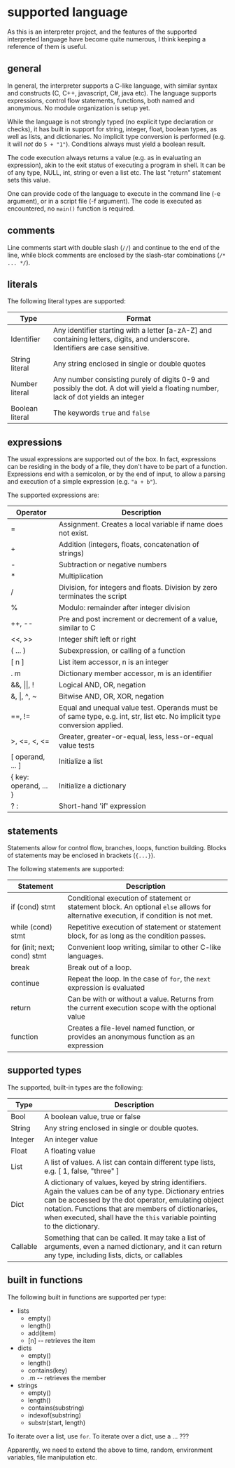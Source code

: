 # supported language

As this is an interpreter project, 
and the features of the supported interpreted language have become quite numerous,
I think keeping a reference of them is useful.

## general

In general, the interpreter supports a C-like language,
with similar syntax and constructs (C, C++, javascript, C#, java etc).
The language supports expressions, control flow statements,
functions, both named and anonymous. No module organization is setup yet.

While the language is not strongly typed (no explicit type declaration or checks), it has built in support for string, integer, float, boolean types, as well as lists, and dictionaries. No implicit type conversion is performed (e.g. it will _not_ do `5 + "1"`). Conditions always must yield a boolean result.

The code execution always returns a value (e.g. as in evaluating an expression),
akin to the exit status of executing a program in shell. It can be of any type,
NULL, int, string or even a list etc. The last "return" statement sets this value.

One can provide code of the language to execute in the command line (-e argument),
or in a script file (-f argument). The code is executed as encountered, no `main()` 
function is required.

## comments

Line comments start with double slash (`//`) and continue to the end of the line,
while block comments are enclosed by the slash-star combinations (`/* ... */`).

## literals

The following literal types are supported:

| Type | Format |
|----|----|
| Identifier | Any identifier starting with a letter [a-zA-Z] and containing letters, digits, and underscore. Identifiers are case sensitive. |
| String literal | Any string enclosed in single or double quotes |
| Number literal | Any number consisting purely of digits 0-9 and possibly the dot. A dot will yield a floating number, lack of dot yields an integer |
| Boolean literal | The keywords `true` and `false` |


## expressions

The usual expressions are supported out of the box. In fact, expressions 
can be residing in the body of a file, they don't have to be part 
of a function. Expressions end with a semicolon, or by the end of input, to allow
a parsing and execution of a simple expression (e.g. `"a + b"`).

The supported expressions are:

| Operator | Description |
|------|------|
| = | Assignment. Creates a local variable if name does not exist. |
| + | Addition (integers, floats, concatenation of strings) |
| - | Subtraction or negative numbers |
| * | Multiplication |
| / | Division, for integers and floats. Division by zero terminates the script |
| % | Modulo: remainder after integer division |
| ++, -- | Pre and post increment or decrement of a value, similar to C |
| <<, >> | Integer shift left or right |
| ( ... ) | Subexpression, or calling of a function |
| [ n ] | List item accessor, n is an integer |
| . m | Dictionary member accessor, m is an identifier |
| &&, \|\|, ! | Logical AND, OR, negation |
| &, \|, ^, ~ | Bitwise AND, OR, XOR, negation |
| ==, != | Equal and unequal value test. Operands must be of same type, e.g. int, str, list etc. No implicit type conversion applied. |
| >, <=, <, <= | Greater, greater-or-equal, less, less-or-equal value tests |
| [ operand, ... ] | Initialize a list |
| { key: operand, ... } | Initialize a dictionary |
| ? : | Short-hand 'if' expression |

## statements

Statements allow for control flow, branches, loops, function building.
Blocks of statements may be enclosed in brackets (`{...}`).

The following statements are supported:

| Statement | Description |
|------|------|
| if (cond) stmt | Conditional execution of statement or statement block. An optional `else` allows for alternative execution, if condition is not met. |
| while (cond) stmt | Repetitive execution of statement or statement block, for as long as the condition passes. |
| for (init; next; cond) stmt | Convenient loop writing, similar to other C-like languages.
| break | Break out of a loop. |
| continue | Repeat the loop. In the case of `for`, the `next` expression is evaluated |
| return | Can be with or without a value. Returns from the current execution scope with the optional value |
| function | Creates a file-level named function, or provides an anonymous function as an expression | 

## supported types

The supported, built-in types are the following:

| Type | Description |
|----|----|
| Bool | A boolean value, true or false |
| String | Any string enclosed in single or double quotes. |
| Integer | An integer value |
| Float | A floating value |
| List | A list of values. A list can contain different type lists, e.g. [ 1, false, "three" ] |
| Dict | A dictionary of values, keyed by string identifiers. Again the values can be of any type. Dictionary entries can be accessed by the dot operator, emulating object notation. Functions that are members of dictionaries, when executed, shall have the `this` variable pointing to the dictionary. |
| Callable | Something that can be called. It may take a list of arguments, even a named dictionary, and it can return any type, including lists, dicts, or callables |

## built in functions

The following built in functions are supported per type:

* lists
  * empty()
  * length()
  * add(item)
  * [n] -- retrieves the item
* dicts
  * empty()
  * length()
  * contains(key)
  * .m -- retrieves the member
* strings
  * empty()
  * length()
  * contains(substring)
  * indexof(substring)
  * substr(start, length)

To iterate over a list, use `for`. To iterate over a dict, use a ... ???

Apparently, we need to extend the above to time, random, environment variables, file manipulation etc.

